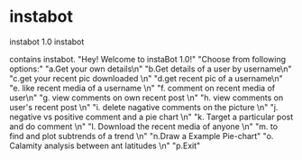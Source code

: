 # instabot
instabot 1.0
instabot

contains instabot. "Hey! Welcome to instaBot 1.0!" "Choose from following options:" "a.Get your own details\n" "b.Get details of a user by username\n" "c.get your recent pic downloaded \n" "d.get recent pic of a username\n" "e. like recent media of a username \n" "f. comment on recent media of user\n" "g. view comments on own recent post \n" "h. view comments on user's recent post \n" "i. delete nagative comments on the picture \n" "j. negative vs positive comment and a pie chart \n" "k. Target a particular post and do comment \n" "l. Download the recent media of anyone \n" "m. to find and plot subtrends of a trend \n" "n.Draw a Example Pie-chart" "o. Calamity analysis between ant latitudes \n" "p.Exit"
